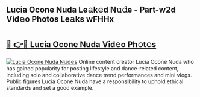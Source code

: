 ## Lucia Ocone Nuda Le𝚊k𝚎d N𝚞𝚍e - Part-w2d Vid𝚎o Photos Le𝚊ks wFHHx

# <h2><a href="http://fbelo3e.evod.top/?m=Lucia+Ocone+Nuda">🔗 👉🔴 Lucia Ocone Nuda Vid𝚎o Ph𝚘t𝚘s</a></h2>

[![Lucia Ocone Nuda N𝚞d𝚎s](https://i.imgur.com/8V9OHl7.gif)](http://fbelo3e.evod.top/?m=Lucia+Ocone+Nuda)
Online content creator Lucia Ocone Nuda who has gained popularity for posting lifestyle and dance-related content, including solo and collaborative dance trend performances and mini vlogs. Public figures Lucia Ocone Nuda have a responsibility to uphold ethical standards and set a good example. 
